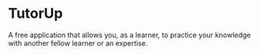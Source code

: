 # TutorUp
A free application that allows you, as a learner, to practice your knowledge with another fellow learner or an expertise.
